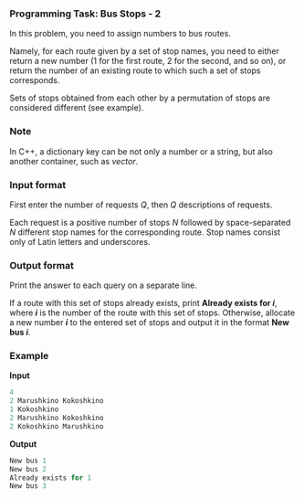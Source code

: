 ### Programming Task: Bus Stops - 2 

In this problem, you need to assign numbers to bus routes.

Namely, for each route given by a set of stop names, you need to either return a new number (1 for the first route, 2 for the second, and so on), or return the number of an existing route to which such a set of stops corresponds.

Sets of stops obtained from each other by a permutation of stops are considered different (see example).

### Note 
In C++, a dictionary key can be not only a number or a string, but also another container, such as *vector*.

### Input format 
First enter the number of requests *Q*, then *Q* descriptions of requests.

Each request is a positive number of stops *N* followed by space-separated *N* different stop names for the corresponding route. Stop names consist only of Latin letters and underscores.

### Output format 
Print the answer to each query on a separate line.

If a route with this set of stops already exists, print **Already exists for *i***, where ***i*** is the number of the route with this set of stops. Otherwise, allocate a new number ***i*** to the entered set of stops and output it in the format **New bus *i***.

### Example 
**Input**
```objectivec
4
2 Marushkino Kokoshkino
1 Kokoshkino
2 Marushkino Kokoshkino
2 Kokoshkino Marushkino
```

**Output**
```objectivec
New bus 1
New bus 2
Already exists for 1
New bus 3
```

